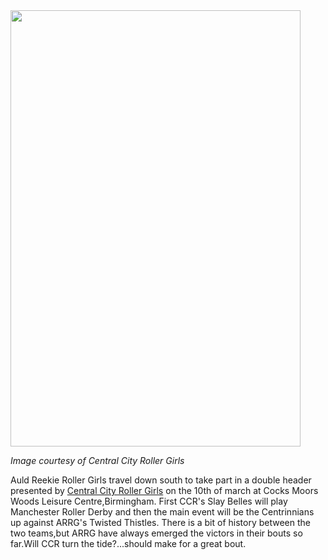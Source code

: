 <html><body><a href="http://scottishrollerderbyblog.com/2012/03/image1.jpg"><img src="http://scottishrollerderbyblog.com/2012/03/image1.jpg" alt="" title="Image1" width="464" height="698" class="aligncenter size-full wp-image-944"></a>

<em>Image courtesy of Central City Roller Girls</em>

Auld Reekie Roller Girls travel down south to take part in a double header presented by <a href="http://centralcityrollergirls.co.uk/">Central City Roller Girls</a> on the 10th of march at Cocks Moors Woods Leisure Centre,Birmingham.
First CCR's Slay Belles will play Manchester Roller Derby and then the main event will be the Centrinnians up against ARRG's Twisted Thistles.
There is a bit of history between the two teams,but ARRG have always emerged the victors in their bouts so far.Will CCR turn the tide?...should make for a great bout.</body></html>
